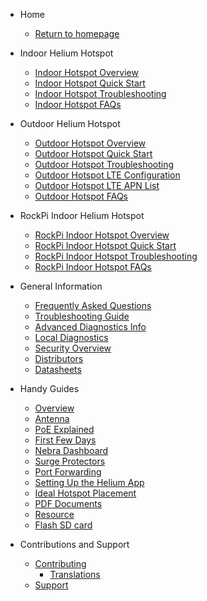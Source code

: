<!-- docs/_sidebar.md -->

- Home

  - [Return to homepage](/)

- Indoor Helium Hotspot

  - [Indoor Hotspot Overview](indoor-hotspot/overview.md)
  - [Indoor Hotspot Quick Start](indoor-hotspot/quick-start.md)
  - [Indoor Hotspot Troubleshooting](indoor-hotspot/troubleshooting.md)
  - [Indoor Hotspot FAQs](indoor-hotspot/indoor-faq.md)

- Outdoor Helium Hotspot

  - [Outdoor Hotspot Overview](outdoor-hotspot/overview.md)
  - [Outdoor Hotspot Quick Start](outdoor-hotspot/quick-start.md)
  - [Outdoor Hotspot Troubleshooting](outdoor-hotspot/troubleshooting.md)
  - [Outdoor Hotspot LTE Configuration](outdoor-hotspot/lte-config.md)
  - [Outdoor Hotspot LTE APN List](outdoor-hotspot/lte-apns.md)
  - [Outdoor Hotspot FAQs](outdoor-hotspot/outdoor-faq.md)

- RockPi Indoor Helium Hotspot
  - [RockPi Indoor Hotspot Overview](indoor-rockpi-hotspot/overview.md)
  - [RockPi Indoor Hotspot Quick Start](indoor-rockpi-hotspot/quick-start.md)
  - [RockPi Indoor Hotspot Troubleshooting](indoor-rockpi-hotspot/troubleshooting.md)
  - [RockPi Indoor Hotspot FAQs](indoor-rockpi-hotspot/indoor-faq.md)


- General Information

  - [Frequently Asked Questions](FAQs.md)
  - [Troubleshooting Guide](handy-guides/troubleshooting.md)
  - [Advanced Diagnostics Info](handy-guides/advanced-diagnostics.md)
  - [Local Diagnostics](handy-guides/local-diagnostics.md)
  - [Security Overview](security.md)
  - [Distributors](distributors.md)
  - [Datasheets](datasheets.md)

- Handy Guides

  - [Overview](handy-guides/overview.md)
  - [Antenna](handy-guides/antenna/overview.md)
  - [PoE Explained](handy-guides/poe-explained.md)
  - [First Few Days](handy-guides/first-days.md)
  - [Nebra Dashboard](handy-guides/dashboard.md)
  - [Surge Protectors](handy-guides/surge-protectors.md)
  - [Port Forwarding](handy-guides/port-forwarding/overview.md)
  - [Setting Up the Helium App](handy-guides/setting-up-hnt-app.md)
  - [Ideal Hotspot Placement](handy-guides/hotspot-ideal-location.md)
  - [PDF Documents](pdfs/overview.md)
  - [Resource](handy-guides/resources.md)
  - [Flash SD card](handy-guides/flash-sd.md)

- Contributions and Support

  - [Contributing](contributing/overview.md)
    - [Translations](contributing/translations.md)
  - [Support](support.md)
